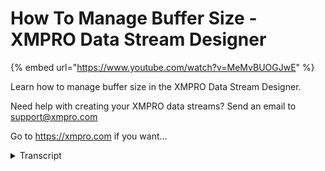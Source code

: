 # How To Manage Buffer Size - XMPRO Data Stream Designer
{% embed url="https://www.youtube.com/watch?v=MeMvBUOGJwE" %}



Learn how to manage buffer size in the XMPRO Data Stream Designer.  

Need help with creating your XMPRO data streams? Send an email to support@xmpro.com 

Go to https://xmpro.com if you want...
<details>
<summary>Transcript</summary>Learn how to manage buffer size in the XMPRO Data Stream Designer.  

Need help with creating your XMPRO data streams? Send an email to support@xmpro.com 

Go to https://xmpro.com if you want...
in this video we'll go over how to set

the buffer size and what it means to set

it to a different number

to get to the buffer size navigate to

properties of the stream

and scroll down till you get to your

buffer size here

you can set it to any number between 128

and 10

and 240 kilobytes

once you change the size of your buffer

you can save it

you'll get a prompt here you can say no

or yes

now the stream next time it starts will

be ready

with its new buffer size

changing your buffer size means that

whenever messages are sent from one

agent

to the next that will be the max

possible message size in this case 128

kilobytes as a message size

or the total accumulated messages

that an agent can receive at any given

moment

can't exceed this number plus

one message
</details>